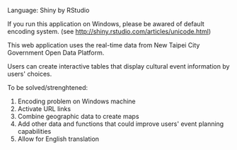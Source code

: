 Language: Shiny by RStudio

If you run this application on Windows, please be awared of default encoding system. (see http://shiny.rstudio.com/articles/unicode.html) 

This web application uses the real-time data from New Taipei City Government Open Data Platform. 

Users can create interactive tables that display cultural event information by users' choices.

To be solved/strenghtened:

1. Encoding problem on Windows machine  
2. Activate URL links
3. Combine geographic data to create maps  
4. Add other data and functions that could improve users' event planning  capabilities  
5. Allow for English translation
